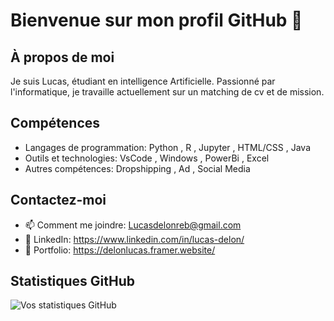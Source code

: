 # Bienvenue sur mon profil GitHub 👋

## À propos de moi
Je suis Lucas, étudiant en intelligence Artificielle. Passionné par l'informatique, je travaille actuellement sur un matching de cv et de mission.

## Compétences
- Langages de programmation: Python , R , Jupyter , HTML/CSS , Java
- Outils et technologies: VsCode , Windows , PowerBi , Excel
- Autres compétences: Dropshipping , Ad , Social Media

## Contactez-moi
- 📫 Comment me joindre: Lucasdelonreb@gmail.com
- 🔗 LinkedIn: https://www.linkedin.com/in/lucas-delon/
- 💼 Portfolio: https://delonlucas.framer.website/

## Statistiques GitHub
![Vos statistiques GitHub](https://github-readme-stats.vercel.app/api?username=Obstacleee&show_icons=true)

<!---
Obstacleee/Obstacleee is a ✨ special ✨ repository because its `README.md` (this file) appears on your GitHub profile.
You can click the Preview link to take a look at your changes.
--->
